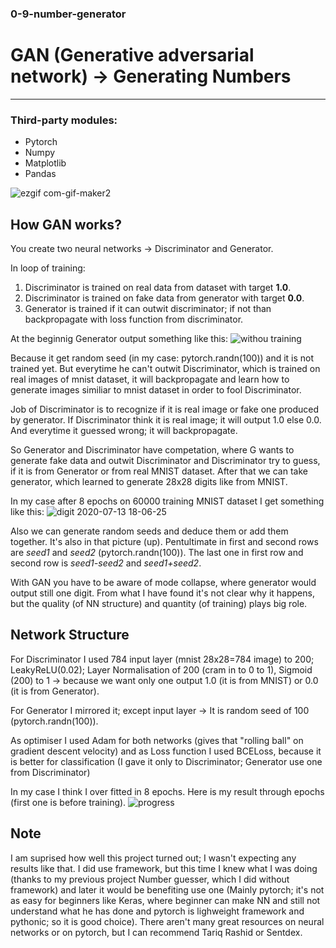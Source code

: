 ### 0-9-number-generator

# **GAN (Generative adversarial network) -> Generating Numbers**
----------------------------
### **Third-party modules:**
- Pytorch
- Numpy
- Matplotlib
- Pandas

![ezgif com-gif-maker2](https://user-images.githubusercontent.com/57571014/87329620-85fc5080-c537-11ea-9118-cef122809059.gif)

## **How GAN works?**

You create two neural networks -> Discriminator and Generator. 

In loop of training:
1. Discriminator is trained on real data from dataset with target **1.0**.
2. Discriminator is trained on fake data from generator with target **0.0**.
3. Generator is trained if it can outwit discriminator; if not than backpropagate with loss function from discriminator.

At the beginnig Generator output something like this:
![withou training](https://user-images.githubusercontent.com/57571014/87323939-b6d88780-c52f-11ea-9b77-daa07d1211f6.png)

Because it get random seed (in my case: pytorch.randn(100)) and it is not trained yet. But everytime he can't outwit Discriminator, which is trained on real images of mnist dataset, it will backpropagate and learn how to generate images similiar to mnist dataset in order to fool Discriminator.

Job of Discriminator is to recognize if it is real image or fake one produced by generator. If Discriminator think it is real image; it will output 1.0 else 0.0. And everytime it guessed wrong; it will backpropagate.

So Generator and Discriminator have competation, where G wants to generate fake data and outwit Discriminator and Discriminator try to guess, if it is from Generator or from real MNIST dataset. After that we can take generator, which learned to generate 28x28 digits like from MNIST.

In my case after 8 epochs on 60000 training MNIST dataset I get something like this:
![digit 2020-07-13 18-06-25](https://user-images.githubusercontent.com/57571014/87326958-ba6e0d80-c533-11ea-9889-a7cceaf5126d.png)

Also we can generate random seeds and deduce them or add them together. It's also in that picture (up). Pentultimate in first and second rows are *seed1* and *seed2* (pytorch.randn(100)). The last one in first row and second row is *seed1-seed2* and *seed1+seed2*.

With GAN you have to be aware of mode collapse, where generator would output still one digit. From what I have found it's not clear why it happens, but the quality (of NN structure) and quantity (of training) plays big role.


## **Network Structure**
For Discriminator I used 784 input layer (mnist 28x28=784 image) to 200; LeakyReLU(0.02); Layer Normalisation of 200 (cram in to 0 to 1), Sigmoid (200) to 1 -> because we want only one output 1.0 (it is from MNIST) or 0.0 (it is from Generator).

For Generator I mirrored it; except input layer -> It is random seed of 100 (pytorch.randn(100)).

As optimiser I used Adam for both networks (gives that "rolling ball" on gradient descent velocity) and as Loss function I used BCELoss, because it is better for classification (I gave it only to Discriminator; Generator use one from Discriminator)

In my case I think I over fitted in 8 epochs. Here is my result through epochs (first one is before training).
![progress](https://user-images.githubusercontent.com/57571014/87418688-62d2af00-c5d2-11ea-8a0d-f5bc82abfe11.png)

## **Note**
I am suprised how well this project turned out; I wasn't expecting any results like that. I did use framework, but this time I knew what I was doing (thanks to my previous project Number guesser, which I did without framework) and later it would be benefiting use one (Mainly pytorch; it's not as easy for beginners like Keras, where beginner can make NN and still not understand what he has done and pytorch is lighweight framework and pythonic; so it is good choice). There aren't many great resources on neural networks or on pytorch, but I can recommend Tariq Rashid or Sentdex.
